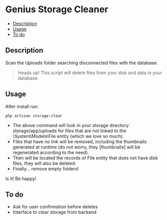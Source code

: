 # Genius Storage Cleaner

- [Description](#description)
- [Usage](#usage)
- [To do](#todo)

<a name="description"></a>
## Description

Scan the Uploads folder searching disconnected files with the database.

> Heads up! This script will delete files from your disk and data in your database.

<a name="usage"></a>
## Usage

After install run:

    php artisan storage:clear

- The above command will look in your storage directory: storage/app/uploads for files that are not linked to the \System\Models\File entity (which we love so much).
- Files that have no link will be removed, including the thumbnails generated at runtime (do not worry, they [thumbnails] will be regenerated according to the need).
- Then will be located the records of File entity that does not have disk files, they will also be deleted.
- Finally... remove empty folders!

Is it! Be happy!


<a name="todo"></a>
## To do

- Ask for user confirmation before deletes
- Interface to clear storage from backend



